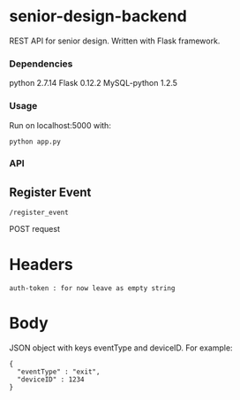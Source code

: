 # senior-design-backend
REST API for senior design. Written with Flask framework.

### Dependencies

python 2.7.14
Flask 0.12.2
MySQL-python 1.2.5

### Usage

Run on localhost:5000 with:
```
python app.py
```

### API

## Register Event
```
/register_event
```
POST request
# Headers
```
auth-token : for now leave as empty string
```
# Body
JSON object with keys eventType and deviceID.
For example:
```
{
  "eventType" : "exit",
  "deviceID" : 1234
}
```
